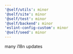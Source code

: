 ```yaml
---
'@self/utils': minor
'@self/site': minor
'@self/test': minor
'@self/backend': minor
'eslint-config-custom': minor
'@self/seed': minor
---
```


many i18n updates
